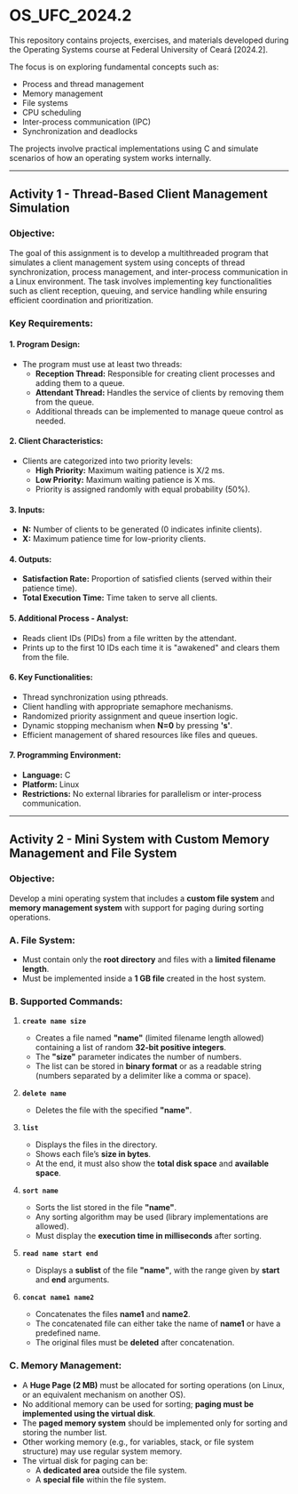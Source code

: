 # OS_UFC_2024.2

This repository contains projects, exercises, and materials developed during the Operating Systems course at Federal University of Ceará [2024.2].

The focus is on exploring fundamental concepts such as:
- Process and thread management
- Memory management
- File systems
- CPU scheduling
- Inter-process communication (IPC)
- Synchronization and deadlocks  

The projects involve practical implementations using C and simulate scenarios of how an operating system works internally.

---

## **Activity 1 - Thread-Based Client Management Simulation**

### **Objective:**
The goal of this assignment is to develop a multithreaded program that simulates a client management system using concepts of thread synchronization, process management, and inter-process communication in a Linux environment. The task involves implementing key functionalities such as client reception, queuing, and service handling while ensuring efficient coordination and prioritization.

### **Key Requirements:**

#### **1. Program Design:**
  - The program must use at least two threads:
    - **Reception Thread:** Responsible for creating client processes and adding them to a queue.
    - **Attendant Thread:** Handles the service of clients by removing them from the queue.
    - Additional threads can be implemented to manage queue control as needed.

#### **2. Client Characteristics:**
  - Clients are categorized into two priority levels:
    - **High Priority:** Maximum waiting patience is X/2 ms.
    - **Low Priority:** Maximum waiting patience is X ms.
    - Priority is assigned randomly with equal probability (50%).

#### **3. Inputs:**
  - **N:** Number of clients to be generated (0 indicates infinite clients).
  - **X:** Maximum patience time for low-priority clients.
  
#### **4. Outputs:**
  - **Satisfaction Rate:** Proportion of satisfied clients (served within their patience time).
  - **Total Execution Time:** Time taken to serve all clients.

#### **5. Additional Process - Analyst:**
  - Reads client IDs (PIDs) from a file written by the attendant.
  - Prints up to the first 10 IDs each time it is "awakened" and clears them from the file.

#### **6. Key Functionalities:**
  - Thread synchronization using pthreads.
  - Client handling with appropriate semaphore mechanisms.
  - Randomized priority assignment and queue insertion logic.
  - Dynamic stopping mechanism when **N=0** by pressing **'s'**.
  - Efficient management of shared resources like files and queues.

#### **7. Programming Environment:**
  - **Language:** C
  - **Platform:** Linux
  - **Restrictions:** No external libraries for parallelism or inter-process communication.

---

## **Activity 2 - Mini System with Custom Memory Management and File System**

### **Objective:**
Develop a mini operating system that includes a **custom file system** and **memory management system** with support for paging during sorting operations.

### **A. File System:**
- Must contain only the **root directory** and files with a **limited filename length**.
- Must be implemented inside a **1 GB file** created in the host system.

### **B. Supported Commands:**
1. **`create name size`**  
   - Creates a file named **"name"** (limited filename length allowed) containing a list of random **32-bit positive integers**.
   - The **"size"** parameter indicates the number of numbers.
   - The list can be stored in **binary format** or as a readable string (numbers separated by a delimiter like a comma or space).

2. **`delete name`**  
   - Deletes the file with the specified **"name"**.

3. **`list`**  
   - Displays the files in the directory.
   - Shows each file’s **size in bytes**.
   - At the end, it must also show the **total disk space** and **available space**.

4. **`sort name`**  
   - Sorts the list stored in the file **"name"**.
   - Any sorting algorithm may be used (library implementations are allowed).
   - Must display the **execution time in milliseconds** after sorting.

5. **`read name start end`**  
   - Displays a **sublist** of the file **"name"**, with the range given by **start** and **end** arguments.

6. **`concat name1 name2`**  
   - Concatenates the files **name1** and **name2**.
   - The concatenated file can either take the name of **name1** or have a predefined name.
   - The original files must be **deleted** after concatenation.

### **C. Memory Management:**
- A **Huge Page (2 MB)** must be allocated for sorting operations (on Linux, or an equivalent mechanism on another OS).
- No additional memory can be used for sorting; **paging must be implemented using the virtual disk**.
- The **paged memory system** should be implemented only for sorting and storing the number list.
- Other working memory (e.g., for variables, stack, or file system structure) may use regular system memory.
- The virtual disk for paging can be:
  - A **dedicated area** outside the file system.
  - A **special file** within the file system.
